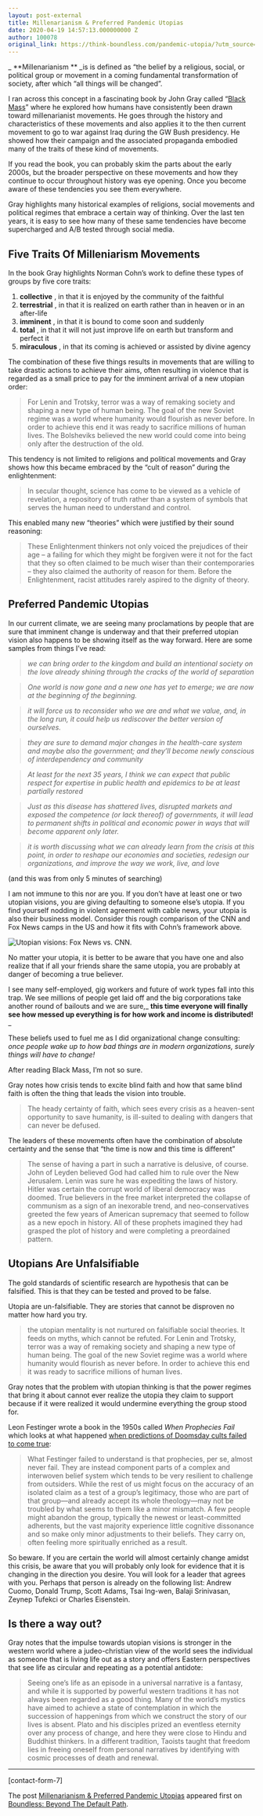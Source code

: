 ```yaml
---
layout: post-external
title: Millenarianism & Preferred Pandemic Utopias
date: 2020-04-19 14:57:13.000000000 Z
author: 100078
original_link: https://think-boundless.com/pandemic-utopia/?utm_source=rss&utm_medium=rss&utm_campaign=pandemic-utopia
---
```


_ **Millenarianism ** _is is defined as “the belief by a religious, social, or political group or movement in a coming fundamental transformation of society, after which “all things will be changed”.

I ran across this concept in a fascinating book by John Gray called “[Black Mass](https://amzn.to/2RQDiMC)” where he explored how humans have consistently been drawn toward millenarianist movements. He goes through the history and characteristics of these movements and also applies it to the then current movement to go to war against Iraq during the GW Bush presidency. He showed how their campaign and the associated propaganda embodied many of the traits of these kind of movements.

If you read the book, you can probably skim the parts about the early 2000s, but the broader perspective on these movements and how they continue to occur throughout history was eye opening. Once you become aware of these tendencies you see them everywhere.

Gray highlights many historical examples of religions, social movements and political regimes that embrace a certain way of thinking. Over the last ten years, it is easy to see how many of these same tendencies have become supercharged and A/B tested through social media.

## **Five Traits Of Milleniarism Movements**

In the book Gray highlights Norman Cohn’s work to define these types of groups by five core traits:

1. **collective** , in that it is enjoyed by the community of the faithful
2. **terrestrial** , in that it is realized on earth rather than in heaven or in an after-life
3. **imminent** , in that it is bound to come soon and suddenly
4. **total** , in that it will not just improve life on earth but transform and perfect it
5. **miraculous** , in that its coming is achieved or assisted by divine agency

The combination of these five things results in movements that are willing to take drastic actions to achieve their aims, often resulting in violence that is regarded as a small price to pay for the imminent arrival of a new utopian order:

> For Lenin and Trotsky, terror was a way of remaking society and shaping a new type of human being. The goal of the new Soviet regime was a world where humanity would flourish as never before. In order to achieve this end it was ready to sacrifice millions of human lives. The Bolsheviks believed the new world could come into being only after the destruction of the old.

This tendency is not limited to religions and political movements and Gray shows how this became embraced by the “cult of reason” during the enlightenment:

> In secular thought, science has come to be viewed as a vehicle of revelation, a repository of truth rather than a system of symbols that serves the human need to understand and control.

This enabled many new “theories” which were justified by their sound reasoning:

> These Enlightenment thinkers not only voiced the prejudices of their age – a failing for which they might be forgiven were it not for the fact that they so often claimed to be much wiser than their contemporaries – they also claimed the authority of reason for them. Before the Enlightenment, racist attitudes rarely aspired to the dignity of theory.

## **Preferred Pandemic Utopias**

In our current climate, we are seeing many proclamations by people that are sure that imminent change is underway and that their preferred utopian vision also happens to be showing itself as the way forward. Here are some samples from things I’ve read:

> _we can bring order to the kingdom and build an intentional society on the love already shining through the cracks of the world of separation_

> _One world is now gone and a new one has yet to emerge; we are now at the beginning of the beginning._

> _it will force us to reconsider who we are and what we value, and, in the long run, it could help us rediscover the better version of ourselves._

> _they are sure to demand major changes in the health-care system and maybe also the government; and they’ll become newly conscious of interdependency and community_

> _At least for the next 35 years, I think we can expect that public respect for expertise in public health and epidemics to be at least partially restored_

> _Just as this disease has shattered lives, disrupted markets and exposed the competence (or lack thereof) of governments, it will lead to permanent shifts in political and economic power in ways that will become apparent only later._

> _it is worth discussing what we can already learn from the crisis at this point, in order to reshape our economies and societies, redesign our organizations, and improve the way we work, live, and love_

(and this was from only 5 minutes of searching)

I am not immune to this nor are you. If you don’t have at least one or two utopian visions, you are giving defaulting to someone else’s utopia. If you find yourself nodding in violent agreement with cable news, your utopia is also their business model. Consider this rough comparison of the CNN and Fox News camps in the US and how it fits with Cohn’s framework above.

![Utopian visions: Fox News vs. CNN.](https://i2.wp.com/think-boundless.com/wp-content/uploads/2020/04/image.png?w=1170&ssl=1)

No matter your utopia, it is better to be aware that you have one and also realize that if all your friends share the same utopia, you are probably at danger of becoming a true believer.

I see many self-employed, gig workers and future of work types fall into this trap. We see millions of people get laid off and the big corporations take another round of bailouts and we are sure,_ **this time everyone will finally see how messed up everything is for how work and income is distributed!** _

These beliefs used to fuel me as I did organizational change consulting: _once people wake up to how bad things are in modern organizations, surely things will have to change!_

After reading Black Mass, I’m not so sure.

Gray notes how crisis tends to excite blind faith and how that same blind faith is often the thing that leads the vision into trouble.

> The heady certainty of faith, which sees every crisis as a heaven-sent opportunity to save humanity, is ill-suited to dealing with dangers that can never be defused.

The leaders of these movements often have the combination of absolute certainty and the sense that “the time is now and this time is different”

> The sense of having a part in such a narrative is delusive, of course. John of Leyden believed God had called him to rule over the New Jerusalem. Lenin was sure he was expediting the laws of history. Hitler was certain the corrupt world of liberal democracy was doomed. True believers in the free market interpreted the collapse of communism as a sign of an inexorable trend, and neo-conservatives greeted the few years of American supremacy that seemed to follow as a new epoch in history. All of these prophets imagined they had grasped the plot of history and were completing a preordained pattern.

## **Utopians Are Unfalsifiable**

The gold standards of scientific research are hypothesis that can be falsified. This is that they can be tested and proved to be false.

Utopia are un-falsifiable. They are stories that cannot be disproven no matter how hard you try.

> the utopian mentality is not nurtured on falsifiable social theories. It feeds on myths, which cannot be refuted. For Lenin and Trotsky, terror was a way of remaking society and shaping a new type of human being. The goal of the new Soviet regime was a world where humanity would flourish as never before. In order to achieve this end it was ready to sacrifice millions of human lives.

Gray notes that the problem with utopian thinking is that the power regimes that bring it about cannot ever realize the utopia they claim to support because if it were realized it would undermine everything the group stood for.

Leon Festinger wrote a book in the 1950s called _When Prophecies Fail_ which looks at what happened [when predictions of Doomsday cults failed to come true](https://slate.com/technology/2011/05/apocalypse-2011-what-happens-to-a-doomsday-cult-when-the-world-doesn-t-end.html):

> What Festinger failed to understand is that prophecies, per se, almost never fail. They are instead component parts of a complex and interwoven belief system which tends to be very resilient to challenge from outsiders. While the rest of us might focus on the accuracy of an isolated claim as a test of a group’s legitimacy, those who are part of that group—and already accept its whole theology—may not be troubled by what seems to them like a minor mismatch. A few people might abandon the group, typically the newest or least-committed adherents, but the vast majority experience little cognitive dissonance and so make only minor adjustments to their beliefs. They carry on, often feeling more spiritually enriched as a result.

So beware. If you are certain the world will almost certainly change amidst this crisis, be aware that you will probably only look for evidence that it is changing in the direction you desire. You will look for a leader that agrees with you. Perhaps that person is already on the following list: Andrew Cuomo, Donald Trump, Scott Adams, Tsai Ing-wen, Balaji Srinivasan, Zeynep Tufekci or Charles Eisenstein.

## **Is there a way out?**

Gray notes that the impulse towards utopian visions is stronger in the western world where a judeo-christian view of the world sees the individual as someone that is living life out as a story and offers Eastern perspectives that see life as circular and repeating as a potential antidote:

> Seeing one’s life as an episode in a universal narrative is a fantasy, and while it is supported by powerful western traditions it has not always been regarded as a good thing. Many of the world’s mystics have aimed to achieve a state of contemplation in which the succession of happenings from which we construct the story of our lives is absent. Plato and his disciples prized an eventless eternity over any process of change, and here they were close to Hindu and Buddhist thinkers. In a different tradition, Taoists taught that freedom lies in freeing oneself from personal narratives by identifying with cosmic processes of death and renewal.

* * *
[contact-form-7]

The post [Millenarianism & Preferred Pandemic Utopias](https://think-boundless.com/pandemic-utopia/) appeared first on [Boundless: Beyond The Default Path](https://think-boundless.com).
